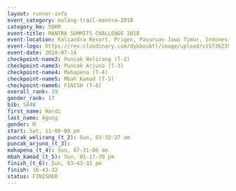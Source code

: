 ```yaml
---
layout: runner-info 
event_category: malang-trail-mantra-2018 
category_km: 50KM 
event-title: MANTRA SUMMITS CHALLENGE 2018 
event-location: Kaliandra Resort, Prigen, Pasuruan Jawa Timur, Indonesia 
event-logo: https://res.cloudinary.com/dykbosktl/image/upload/v1573623800/Logo/mantra-hiam_fujkqd.png 
event-date: 2018-07-14 
checkpoint-name2: Puncak Welirang (T-2) 
checkpoint-name3: Puncak Arjuno (T-3) 
checkpoint-name4: Mahapena (T-4) 
checkpoint-name5: Mbah Kamad (T-5) 
checkpoint-name6: FINISH (T-6) 
overall_rank: 19
gender_rank: 17
bib: 5048
first_name: Hardi
last_name: Agung
gender: M
start: Sat, 11-00-00 pm
puncak_welirang_(t_2): Sun, 03-32-27 am
puncak_arjuno_(t_3): 
mahapena_(t_4): Sun, 07-31-06 am
mbah_kamad_(t_5): Sun, 01-17-39 pm
finish_(t_6): Sun, 03-43-32 pm
finish: 16-43-32
status: FINISHER
---
```

